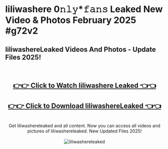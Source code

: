 # liliwashere 0𝚗𝚕𝚢*𝚏𝚊𝚗𝚜 Leaked New Video & Photos February 2025 #g72v2

<h2>liliwashereLeaked Videos And Photos - Update Files 2025!</h2>
<br>
<div align="center">
<h2><a href="https://mediaupload.pro?title=liliwashere&ref=11F" rel="nofollow">👉👉 Click to Watch liliwashere Leaked 👈👈</a></h2>
<h2><a href="https://mediaupload.pro?title=liliwashere&ref=11F" rel="nofollow">👉👉 Click to Download liliwashereLeaked 👈👈</a></h2>
<br>
Get liliwashereleaked and all content. Now you can access all videos and pictures of liliwashereleaked. New Updated Files 2025!
<br>
<br>
<a href="https://mediaupload.pro?title=liliwashere&ref=11F" rel="nofollow" data-target="animated-image.originalLink"><img src="https://i.ibb.co/Gkj2r4b/banner.png" alt="liliwashereleaked" style="max-width: 100%; display: inline-block;" data-target="animated-image.originalImage"></a>
</div>
<br>

